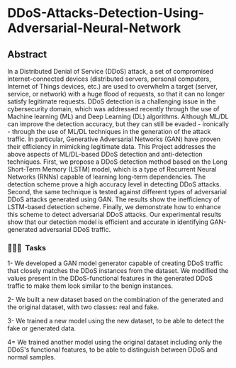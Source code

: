 # DDoS-Attacks-Detection-Using-Adversarial-Neural-Network
## Abstract
In a Distributed Denial of Service (DDoS) attack, a set of compromised internet-connected devices (distributed  servers, personal computers, Internet of Things devices, etc.) are used to overwhelm a target (server, service, or network) with a huge flood of requests, so that it can no longer satisfy legitimate requests. DDoS detection is a challenging issue in the cybersecurity domain, which was addressed recently through the use of Machine learning (ML) and Deep Learning (DL) algorithms. Although ML/DL can improve the detection accuracy, but they can still be evaded - ironically - through the use of ML/DL techniques in the generation of the attack traffic. In particular, Generative Adversarial Networks (GAN) have proven their efficiency in mimicking legitimate data.
This Project addresses the above aspects of ML/DL-based DDoS detection and anti-detection techniques.
First, we propose a DDoS detection method based on the Long Short-Term Memory (LSTM) model, which is a type of Recurrent Neural Networks (RNNs) capable of learning long-term dependencies.
The detection scheme prove a high accuracy level in detecting DDoS attacks. Second, the same technique is tested against different types of adversarial DDoS attacks generated using GAN. 
The results show the inefficiency of LSTM-based detection scheme. Finally, we demonstrate how to enhance this scheme to detect  adversarial DDoS attacks. Our experimental results show that our detection model is efficient and accurate in identifying GAN-generated adversarial DDoS traffic.

### 👨🏻‍💻 &nbsp;Tasks

1- We developed a GAN model generator capable of creating DDoS traffic that closely matches the DDoS instances from the dataset. We modified the values present in the DDoS-functional features in the generated DDoS traffic to make them look similar to the benign instances. 

2- We built a new dataset based on the combination of the generated and the original dataset, with two classes: real and fake.   

3- We trained a new model using the new dataset, to be able to detect the fake or generated data.  

4= We trained another model using the original dataset including only the DDoS's functional features, to be able to distinguish between DDoS and normal samples.

